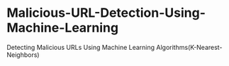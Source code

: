 # Malicious-URL-Detection-Using-Machine-Learning
Detecting Malicious URLs Using Machine Learning Algorithms(K-Nearest-Neighbors)
